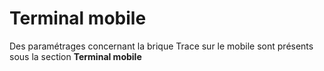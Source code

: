 # Terminal mobile

Des paramétrages concernant la brique Trace sur le mobile sont présents sous la section **Terminal mobile**
